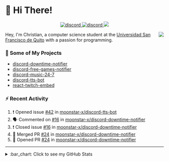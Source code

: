 # :wave: Hi There!

<p align="center">
  <a href="https://discord.gg/mhj3Zsv">
    <img alt="discord" src="https://img.shields.io/discord/730998659008823296.svg?label=&logo=discord&logoColor=ffffff&color=7389D8&labelColor=6A7EC2"/>
  </a>
  <a href="https://twitter.com/moonstar_x99">
    <img alt="discord" src="https://img.shields.io/twitter/follow/moonstar_x99?label=Follow%20Me%21&style=social"/>
  </a>
  <a href="https://badges.pufler.dev">
    <img src="https://badges.pufler.dev/visits/moonstar-x/moonstar-x?style=flat&logo=github">
  </a>
</p>

<img align="right" src="https://media.tenor.com/images/cb8fb20986aac7eef75c8ce6bc3997c0/tenor.gif" />

Hey, I'm Christian, a computer science student at the [Universidad San Francisco de Quito](http://www.usfq.edu.ec/Paginas/Inicio.aspx) with a passion for programming.

### :rocket: Some of My Projects

* [discord-downtime-notifier](https://github.com/moonstar-x/discord-downtime-notifier)
* [discord-free-games-notifier](https://github.com/moonstar-x/discord-free-games-notifier)
* [discord-music-24-7](https://github.com/moonstar-x/discord-music-24-7)
* [discord-tts-bot](https://github.com/moonstar-x/discord-tts-bot)
* [react-twitch-embed](https://github.com/moonstar-x/react-twitch-embed)

### :zap: Recent Activity

<!--START_SECTION:activity-->
1. ❗️ Opened issue [#42](https://github.com/moonstar-x/discord-tts-bot/issues/42) in [moonstar-x/discord-tts-bot](https://github.com/moonstar-x/discord-tts-bot)
2. 🗣 Commented on [#16](https://github.com/moonstar-x/discord-downtime-notifier/issues/16) in [moonstar-x/discord-downtime-notifier](https://github.com/moonstar-x/discord-downtime-notifier)
3. ❗️ Closed issue [#16](https://github.com/moonstar-x/discord-downtime-notifier/issues/16) in [moonstar-x/discord-downtime-notifier](https://github.com/moonstar-x/discord-downtime-notifier)
4. 🎉 Merged PR [#24](https://github.com/moonstar-x/discord-downtime-notifier/pull/24) in [moonstar-x/discord-downtime-notifier](https://github.com/moonstar-x/discord-downtime-notifier)
5. 💪 Opened PR [#24](https://github.com/moonstar-x/discord-downtime-notifier/pull/24) in [moonstar-x/discord-downtime-notifier](https://github.com/moonstar-x/discord-downtime-notifier)
<!--END_SECTION:activity-->

---

<details>
  <summary>
    :bar_chart: Click to see my GitHub Stats
  </summary>
  <p align="center">
    <br>
    <img alt="GitHub Stats" src="https://github-readme-stats.vercel.app/api?username=moonstar-x&count_private=true&show_icons=true&theme=dracula" />
    <br>
    <img alt="GitHub Top Languages" src="https://github-readme-stats.vercel.app/api/top-langs/?username=moonstar-x&layout=compact&theme=dracula" />
  </p>
</details>
